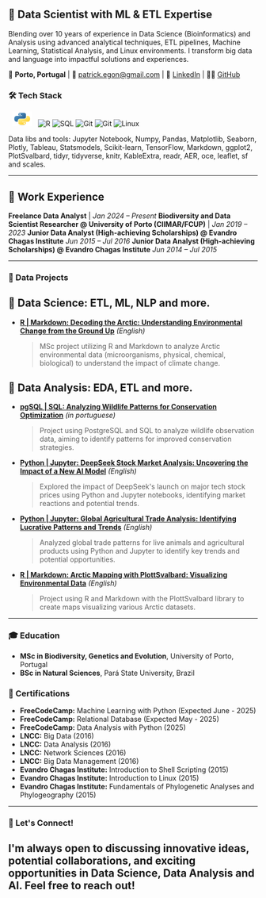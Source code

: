 ## 🚀 Data Scientist with ML & ETL Expertise
Blending over 10 years of experience in Data Science (Bioinformatics) and Analysis using advanced analytical techniques, ETL pipelines, Machine Learning, Statistical Analysis, and Linux environments. I transform big data and language into impactful solutions and experiences.

📍 **Porto, Portugal** | 📧 [patrick.egon@gmail.com](mailto:patrick.egon@gmail.com) | 🔗 [LinkedIn](https://linkedin.com/in/patrick-egon-santos) | 👨‍💻 [GitHub](https://github.com/patrickegon) 

### 🛠️ Tech Stack

<p align="left">
  <img alt="Python" height="30" width="40" src="https://raw.githubusercontent.com/devicons/devicon/master/icons/python/python-original.svg">
  <img alt="R" height="30" width="40" src="https://cdn.jsdelivr.net/gh/devicons/devicon@latest/icons/r/r-original.svg" />
  <img alt="SQL" height="30" width="40" src="https://cdn.jsdelivr.net/gh/devicons/devicon@latest/icons/azuresqldatabase/azuresqldatabase-original.svg" />
  <img alt="Git" height="30" width="40" src="https://cdn.jsdelivr.net/gh/devicons/devicon@latest/icons/git/git-original-wordmark.svg" />
  <img alt="Git" height="30" width="40" src="https://www.svgrepo.com/download/374074/shell.svg" />
  <img alt="Linux" height="30" width="40" src="https://www.svgrepo.com/download/448236/linux.svg" />
</p>

Data libs and tools: Jupyter Notebook, Numpy, Pandas, Matplotlib, Seaborn, Plotly, Tableau, Statsmodels, Scikit-learn, TensorFlow, Markdown, ggplot2, PlotSvalbard, tidyr, tidyverse, knitr, KableExtra, readr, AER, oce, leaflet, sf and scales.

---
## 💼 Work Experience

**Freelance Data Analyst** | _Jan 2024 – Present_
**Biodiversity and Data Scientist Researcher @ University of Porto (CIIMAR/FCUP)** | _Jan 2019 – 2023_
**Junior Data Analyst (High-achieving Scholarships) @ Evandro Chagas Institute** _Jun 2015 – Jul 2016_
**Junior Data Analyst (High-achieving Scholarships) @ Evandro Chagas Institute** _Jun 2014 – Jul 2015_

---
### 🎲 Data Projects

## 🎲 Data Science: ETL, ML, NLP and more.

- [**R | Markdown: Decoding the Arctic: Understanding Environmental Change from the Ground Up**](https://github.com/patrickegon/tutorial-maps-arctic) *(English)*
    > MSc project utilizing R and Markdown to analyze Arctic environmental data (microorganisms, physical, chemical, biological) to understand the impact of climate change.

## 🎲 Data Analysis: EDA, ETL and more.

- [**pgSQL | SQL: Analyzing Wildlife Patterns for Conservation Optimization**](https://github.com/patrickegon/bio_observations) *(in portuguese)*
    > Project using PostgreSQL and SQL to analyze wildlife observation data, aiming to identify patterns for improved conservation strategies.
- [**Python | Jupyter: DeepSeek Stock Market Analysis: Uncovering the Impact of a New AI Model**](https://github.com/patrickegon/deepseek-stock-market) *(English)*
    > Explored the impact of DeepSeek's launch on major tech stock prices using Python and Jupyter notebooks, identifying market reactions and potential trends.
- [**Python | Jupyter: Global Agricultural Trade Analysis: Identifying Lucrative Patterns and Trends**](https://github.com/patrickegon/agricultural-trade-analysis) *(English)*
    > Analyzed global trade patterns for live animals and agricultural products using Python and Jupyter to identify key trends and potential opportunities.
- [**R | Markdown: Arctic Mapping with PlottSvalbard: Visualizing Environmental Data**](https://github.com/patrickegon/project) *(English)*
    > Project using R and Markdown with the PlottSvalbard library to create maps visualizing various Arctic datasets.

---

### 🎓 Education

* **MSc in Biodiversity, Genetics and Evolution**, University of Porto, Portugal
* **BSc in Natural Sciences**, Pará State University, Brazil

### 📜 Certifications

* **FreeCodeCamp:** Machine Learning with Python (Expected June - 2025)
* **FreeCodeCamp:** Relational Database (Expected May - 2025)
* **FreeCodeCamp:** Data Analysis with Python (2025)
* **LNCC:** Big Data (2016)
* **LNCC:** Data Analysis (2016)
* **LNCC:** Network Sciences (2016)
* **LNCC:** Big Data Management (2016)
* **Evandro Chagas Institute:** Introduction to Shell Scripting (2015)
* **Evandro Chagas Institute:** Introduction to Linux (2015)
* **Evandro Chagas Institute:** Fundamentals of Phylogenetic Analyses and Phylogeography (2015)

---

### 🤝 Let's Connect!

I'm always open to discussing innovative ideas, potential collaborations, and exciting opportunities in Data Science, Data Analysis and AI. Feel free to reach out!
---
